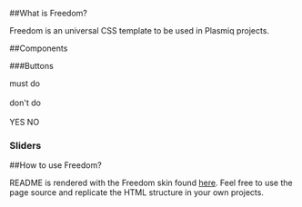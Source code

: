 ##What is Freedom?

Freedom is an universal CSS template to be used in Plasmiq projects.

##Components

###Buttons

<div class="big-button color-z">must do<span class="icon"><i class="icon-ok"></i></span></div>

<br/>
<div class="big-button color-y">don't do<span class="icon"><i class="icon-remove"></i></span></div>
<br/>
<span class="button color-z">YES</span> <span class="button color-y">NO</span>

### Sliders

<div class="slider"></div>

##How to use Freedom?

README is rendered with the Freedom skin found <a href="http://plasmiq.github.io/freedom">here</a>. Feel free to use the page source and replicate the HTML structure in your own projects.